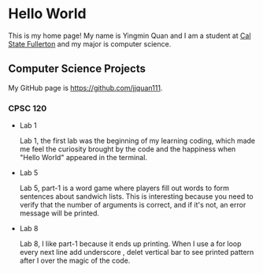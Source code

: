 # Hello World

This is my home page! My name is Yingmin Quan and I am a student at [Cal State Fullerton](http://www.fullerton.edu/) and my major is computer science.

## Computer Science Projects

My GitHub page is https://github.com/jjquan111.

### CPSC 120

* Lab 1

    Lab 1, the first lab was the beginning of my learning coding, which made me feel the curiosity brought by the code and the happiness when "Hello World" appeared in the terminal.

* Lab 5

    Lab 5, part-1 is a word game where players fill out words to form sentences about sandwich lists. This is interesting because you need to verify that the number of arguments is correct, and if it's not, an error message will be printed.

* Lab 8

    Lab 8, I like part-1 because it ends up printing. When I use a for loop every next line add underscore , delet vertical  bar to see printed pattern after I over the magic of the code.
